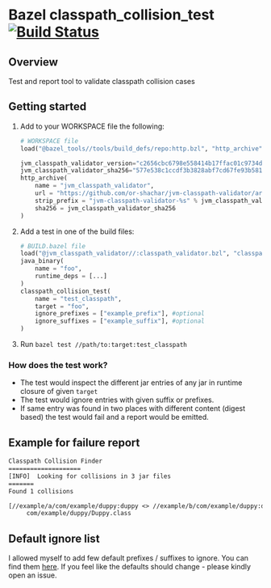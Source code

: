 # Bazel classpath_collision_test [![Build Status](https://api.cirrus-ci.com/github/or-shachar/jvm-classpath-validator.svg)](https://cirrus-ci.com/github/or-shachar/jvm-classpath-validator/master)


## Overview
Test and report tool to validate classpath collision cases

## Getting started
1. Add to your WORKSPACE file the following:
    ```python
    # WORKSPACE file
    load("@bazel_tools//tools/build_defs/repo:http.bzl", "http_archive")
    
    jvm_classpath_validator_version="c2656cbc6798e558414b17ffac01c9734d645910" # update this as needed
    jvm_classpath_validator_sha256="577e538c1ccdf3b3828abf7cd67fe93b58190cad26a8f81c12a5aa9f24a2f029" # update this as needed
    http_archive(
        name = "jvm_classpath_validator",
        url = "https://github.com/or-shachar/jvm-classpath-validator/archive/%s.tar.gz" % jvm_classpath_validator_version,
        strip_prefix = "jvm-classpath-validator-%s" % jvm_classpath_validator_version,
        sha256 = jvm_classpath_validator_sha256
    )
    ```
2. Add a test in one of the build files:
    ```python
    # BUILD.bazel file
    load("@jvm_classpath_validator//:classpath_validator.bzl", "classpath_collision_test")
    java_binary(
        name = "foo",
        runtime_deps = [...]
    )
    classpath_collision_test(
        name = "test_classpath",
        target = "foo",
        ignore_prefixes = ["example_prefix"], #optional
        ignore_suffixes = ["example_suffix"], #optional
    )
    ```
3. Run `bazel test //path/to:target:test_classpath`

### How does the test work?
* The test would inspect the different jar entries of any jar in runtime closure of given `target`
* The test would ignore entries with given suffix or prefixes. 
* If same entry was found in two places with different content (digest based) the test would fail and a report would be emitted.


## Example for failure report
```txt
Classpath Collision Finder
====================
[INFO]	Looking for collisions in 3 jar files
=======
Found 1 collisions

[//example/a/com/example/duppy:duppy <> //example/b/com/example/duppy:duppy]:
	 com/example/duppy/Duppy.class

```


## Default ignore list
I allowed myself to add few default prefixes / suffixes to ignore.
You can find them [here](https://github.com/or-shachar/jvm-classpath-validator/blob/master/src/main/com/bazelbuild/java/classpath/ClassPathValidator.java).
If you feel like the defaults should change - please kindly open an issue.

